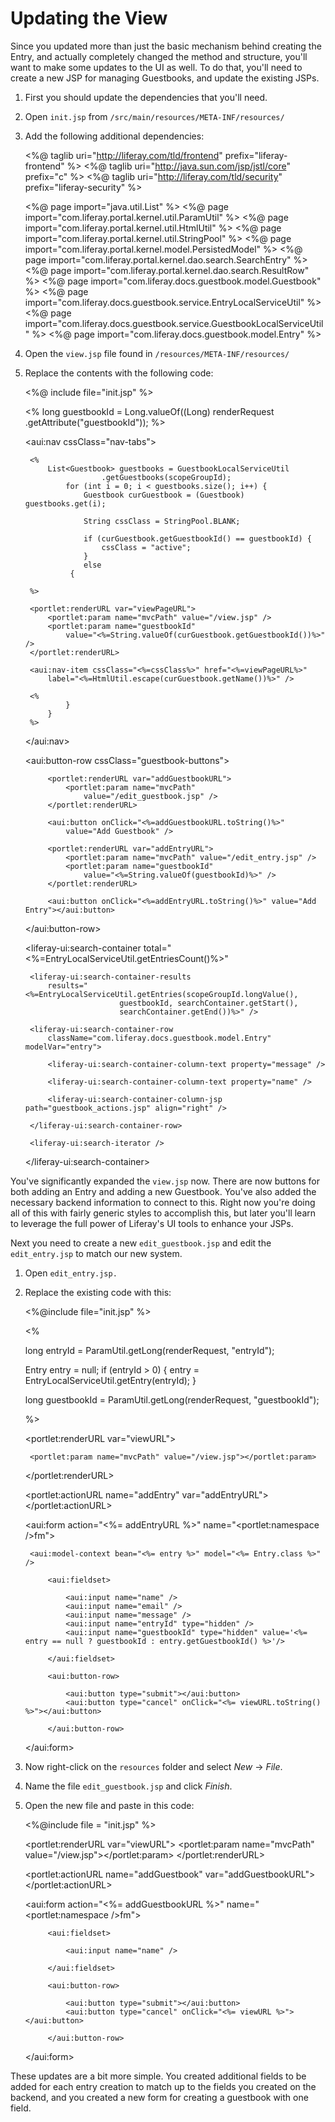 # Updating the View

Since you updated more than just the basic mechanism behind creating the Entry,
and actually completely changed the method and structure, you'll want to make
some updates to the UI as well. To do that, you'll need to create a new JSP for
managing Guestbooks, and update the existing JSPs.

1. First you should update the dependencies that you'll need.
2. Open `init.jsp` from `/src/main/resources/META-INF/resources/`
3. Add the following additional dependencies:
    
	<%@ taglib uri="http://liferay.com/tld/frontend" prefix="liferay-frontend" %>
	<%@ taglib uri="http://java.sun.com/jsp/jstl/core" prefix="c" %>
	<%@ taglib uri="http://liferay.com/tld/security" prefix="liferay-security" %>

	<%@ page import="java.util.List" %>
	<%@ page import="com.liferay.portal.kernel.util.ParamUtil" %>
	<%@ page import="com.liferay.portal.kernel.util.HtmlUtil" %>
	<%@ page import="com.liferay.portal.kernel.util.StringPool" %>
	<%@ page import="com.liferay.portal.kernel.model.PersistedModel" %>
	<%@ page import="com.liferay.portal.kernel.dao.search.SearchEntry" %>
	<%@ page import="com.liferay.portal.kernel.dao.search.ResultRow" %>
	<%@ page import="com.liferay.docs.guestbook.model.Guestbook" %>
	<%@ page import="com.liferay.docs.guestbook.service.EntryLocalServiceUtil" %>
	<%@ page import="com.liferay.docs.guestbook.service.GuestbookLocalServiceUtil" %>
	<%@ page import="com.liferay.docs.guestbook.model.Entry" %>
	

4. Open the `view.jsp` file found in `/resources/META-INF/resources/`
5. Replace the contents with the following code:

	<%@ include file="init.jsp" %>

	<%
		long guestbookId = Long.valueOf((Long) renderRequest
				.getAttribute("guestbookId"));
	%>

	<aui:nav cssClass="nav-tabs">

		<%
			List<Guestbook> guestbooks = GuestbookLocalServiceUtil
						.getGuestbooks(scopeGroupId);
				for (int i = 0; i < guestbooks.size(); i++) {
					Guestbook curGuestbook = (Guestbook) guestbooks.get(i);

					String cssClass = StringPool.BLANK;

					if (curGuestbook.getGuestbookId() == guestbookId) {
						cssClass = "active";
					}
					else	
				 {
				
		%>

		<portlet:renderURL var="viewPageURL">
			<portlet:param name="mvcPath" value="/view.jsp" />
			<portlet:param name="guestbookId"
				value="<%=String.valueOf(curGuestbook.getGuestbookId())%>" />
		</portlet:renderURL>

		<aui:nav-item cssClass="<%=cssClass%>" href="<%=viewPageURL%>"
			label="<%=HtmlUtil.escape(curGuestbook.getName())%>" />

		<%
				}
			}
		%>

	</aui:nav>

	<aui:button-row cssClass="guestbook-buttons">

			<portlet:renderURL var="addGuestbookURL">
				<portlet:param name="mvcPath"
					value="/edit_guestbook.jsp" />
			</portlet:renderURL>
		
			<aui:button onClick="<%=addGuestbookURL.toString()%>" 
				value="Add Guestbook" />
	
			<portlet:renderURL var="addEntryURL">
				<portlet:param name="mvcPath" value="/edit_entry.jsp" />
				<portlet:param name="guestbookId"
					value="<%=String.valueOf(guestbookId)%>" />
			</portlet:renderURL>
		
			<aui:button onClick="<%=addEntryURL.toString()%>" value="Add Entry"></aui:button>

	</aui:button-row>

	<liferay-ui:search-container total="<%=EntryLocalServiceUtil.getEntriesCount()%>"
	>
		<liferay-ui:search-container-results
			results="<%=EntryLocalServiceUtil.getEntries(scopeGroupId.longValue(),
							guestbookId, searchContainer.getStart(),
							searchContainer.getEnd())%>" />

		<liferay-ui:search-container-row
			className="com.liferay.docs.guestbook.model.Entry" modelVar="entry">

			<liferay-ui:search-container-column-text property="message" />

			<liferay-ui:search-container-column-text property="name" />
		
			<liferay-ui:search-container-column-jsp path="guestbook_actions.jsp" align="right" />

		</liferay-ui:search-container-row>

		<liferay-ui:search-iterator />
	</liferay-ui:search-container>

You've significantly expanded the `view.jsp` now. There are now buttons for both
adding an Entry and adding a new Guestbook. You've also added the necessary 
backend information to connect to this. Right now you're doing all of this with
fairly generic styles to accomplish this, but later you'll learn to leverage 
the full power of Liferay's UI tools to enhance your JSPs.

Next you need to create a new `edit_guestbook.jsp` and edit the `edit_entry.jsp`
to match our new system.

1. Open `edit_entry.jsp.`
2. Replace the existing code with this:

	<%@include file="init.jsp" %>

	<% 

	long entryId = ParamUtil.getLong(renderRequest, "entryId");

	Entry entry = null;
	if (entryId > 0) {
		entry = EntryLocalServiceUtil.getEntry(entryId);
	}

	long guestbookId = ParamUtil.getLong(renderRequest, "guestbookId");

	%>

	<portlet:renderURL var="viewURL">

		<portlet:param name="mvcPath" value="/view.jsp"></portlet:param>

	</portlet:renderURL>

	<portlet:actionURL name="addEntry" var="addEntryURL"></portlet:actionURL>


	<aui:form action="<%= addEntryURL %>" name="<portlet:namespace />fm">

	    <aui:model-context bean="<%= entry %>" model="<%= Entry.class %>" />

			<aui:fieldset>

			    <aui:input name="name" />
			    <aui:input name="email" />
			    <aui:input name="message" />
			    <aui:input name="entryId" type="hidden" />
				<aui:input name="guestbookId" type="hidden" value='<%= entry == null ? guestbookId : entry.getGuestbookId() %>'/>

			</aui:fieldset>
		
			<aui:button-row>

	            <aui:button type="submit"></aui:button>
	            <aui:button type="cancel" onClick="<%= viewURL.toString() %>"></aui:button>
            
	        </aui:button-row>
	</aui:form>
	
3. Now right-click on the `resources` folder and select *New* &rarr; *File*.
4. Name the file `edit_guestbook.jsp` and click *Finish*.
5. Open the new file and paste in this code:

	<%@include file = "init.jsp" %>

	<portlet:renderURL var="viewURL">
	    <portlet:param name="mvcPath" value="/view.jsp"></portlet:param>
	</portlet:renderURL>

	<portlet:actionURL name="addGuestbook" var="addGuestbookURL"></portlet:actionURL>

	<aui:form action="<%= addGuestbookURL %>" name="<portlet:namespace />fm">

	        <aui:fieldset>

	            <aui:input name="name" />

	        </aui:fieldset>

	        <aui:button-row>

	            <aui:button type="submit"></aui:button>
	            <aui:button type="cancel" onClick="<%= viewURL %>"></aui:button>

	        </aui:button-row>
	</aui:form>

	
These updates are a bit more simple. You created additional fields to be added 
for each entry creation to match up to the fields you created on the backend,
and you created a new form for creating a guestbook with one field.
